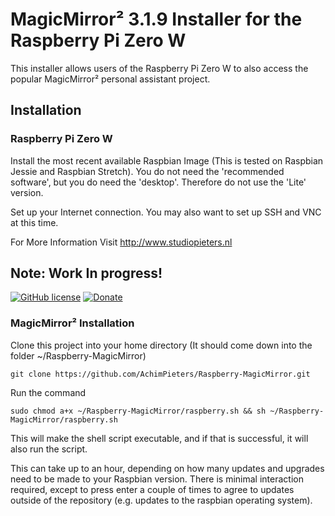 # MagicMirror² 3.1.9 Installer for the Raspberry Pi Zero W

This installer allows users of the Raspberry Pi Zero W to also access the popular MagicMirror² personal assistant project.

## Installation

### Raspberry Pi Zero W

Install the most recent available Raspbian Image (This is tested on Raspbian Jessie and Raspbian Stretch). You do not need the 'recommended software', but you do need the 'desktop'. Therefore do not use the 'Lite' version.

Set up your Internet connection. You may also want to set up SSH and VNC at this time.

For More Information Visit http://www.studiopieters.nl

## Note: Work In progress!




[![GitHub license](https://img.shields.io/badge/License-MIT-yellow.svg)](https://raw.githubusercontent.com/hyperion-project/hyperion.ng/master/LICENSE) [![Donate](https://img.shields.io/badge/donate-PayPal-blue.svg)](https://paypal.me/AJFPieters)


### MagicMirror² Installation

Clone this project into your home directory (It should come down into the folder ~/Raspberry-MagicMirror)

```
git clone https://github.com/AchimPieters/Raspberry-MagicMirror.git
```

Run the command

```
sudo chmod a+x ~/Raspberry-MagicMirror/raspberry.sh && sh ~/Raspberry-MagicMirror/raspberry.sh
```

This will make the shell script executable, and if that is successful, it will also run the script.

This can take up to an hour, depending on how many updates and upgrades need to be made to your Raspbian version. There is minimal interaction required, except to press enter a couple of times to agree to updates outside of the repository (e.g. updates to the raspbian operating system).
